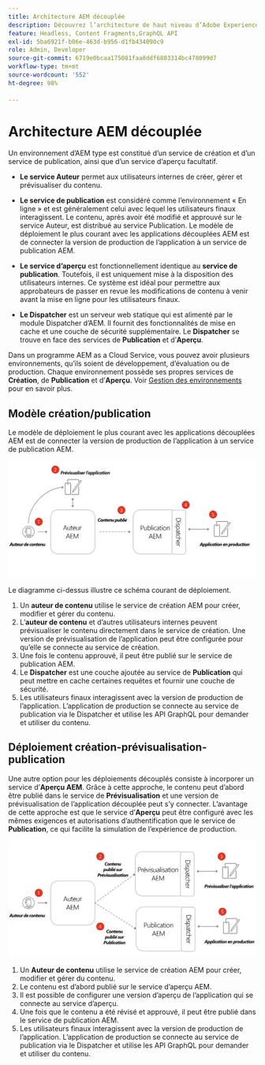 ```yaml
---
title: Architecture AEM découplée
description: Découvrez l’architecture de haut niveau d’Adobe Experience Manager pour un déploiement découplé. Découvrez le rôle des services de création, de prévisualisation et de publication AEM et le modèle de déploiement recommandé pour les applications découplées.
feature: Headless, Content Fragments,GraphQL API
exl-id: 5ba6921f-b06e-463d-b956-d1fb434090c9
role: Admin, Developer
source-git-commit: 6719e0bcaa175081faa8ddf6803314bc478099d7
workflow-type: tm+mt
source-wordcount: '552'
ht-degree: 98%

---
```


# Architecture AEM découplée

Un environnement d’AEM type est constitué d’un service de création et d’un service de publication, ainsi que d’un service d’aperçu facultatif.

* **Le service Auteur** permet aux utilisateurs internes de créer, gérer et prévisualiser du contenu.

* **Le service de publication** est considéré comme l’environnement « En ligne » et est généralement celui avec lequel les utilisateurs finaux interagissent. Le contenu, après avoir été modifié et approuvé sur le service Auteur, est distribué au service Publication. Le modèle de déploiement le plus courant avec les applications découplées AEM est de connecter la version de production de l’application à un service de publication AEM.

* **Le service d’aperçu** est fonctionnellement identique au **service de publication**. Toutefois, il est uniquement mise à la disposition des utilisateurs internes. Ce système est idéal pour permettre aux approbateurs de passer en revue les modifications de contenu à venir avant la mise en ligne pour les utilisateurs finaux.

* **Le Dispatcher** est un serveur web statique qui est alimenté par le module Dispatcher d’AEM. Il fournit des fonctionnalités de mise en cache et une couche de sécurité supplémentaire. Le **Dispatcher** se trouve en face des services de **Publication** et d’**Aperçu**.

Dans un programme AEM as a Cloud Service, vous pouvez avoir plusieurs environnements, qu’ils soient de développement, d’évaluation ou de production. Chaque environnement possède ses propres services de **Création**, de **Publication** et d’**Aperçu**. Voir [Gestion des environnements](/help/implementing/cloud-manager/manage-environments.md) pour en savoir plus.

## Modèle création/publication

Le modèle de déploiement le plus courant avec les applications découplées AEM est de connecter la version de production de l’application à un service de publication AEM.

![Architecture création/publication](assets/autho-publish-architecture-diagram.png)

Le diagramme ci-dessus illustre ce schéma courant de déploiement.

1. Un **auteur de contenu** utilise le service de création AEM pour créer, modifier et gérer du contenu.
1. L’**auteur de contenu** et d’autres utilisateurs internes peuvent prévisualiser le contenu directement dans le service de création. Une version de prévisualisation de l’application peut être configurée pour qu’elle se connecte au service de création.
1. Une fois le contenu approuvé, il peut être publié sur le service de publication AEM.
1. Le **Dispatcher** est une couche ajoutée au service de **Publication** qui peut mettre en cache certaines requêtes et fournir une couche de sécurité.
1. Les utilisateurs finaux interagissent avec la version de production de l’application. L’application de production se connecte au service de publication via le Dispatcher et utilise les API GraphQL pour demander et utiliser du contenu.

## Déploiement création-prévisualisation-publication

Une autre option pour les déploiements découplés consiste à incorporer un service d’**Aperçu AEM**. Grâce à cette approche, le contenu peut d’abord être publié dans le service de **Prévisualisation** et une version de prévisualisation de l’application découplée peut s’y connecter. L’avantage de cette approche est que le service d’**Aperçu** peut être configuré avec les mêmes exigences et autorisations d’authentification que le service de **Publication**, ce qui facilite la simulation de l’expérience de production.

![Architecture d’aperçu de création et de publication](assets/author-preview-publish-architecture-diagram.png)

1. Un **Auteur de contenu** utilise le service de création AEM pour créer, modifier et gérer du contenu.
1. Le contenu est d’abord publié sur le service d’aperçu AEM.
1. Il est possible de configurer une version d’aperçu de l’application qui se connecte au service d’aperçu.
1. Une fois que le contenu a été révisé et approuvé, il peut être publié dans le service de publication AEM.
1. Les utilisateurs finaux interagissent avec la version de production de l’application. L’application de production se connecte au service de publication via le Dispatcher et utilise les API GraphQL pour demander et utiliser du contenu.
